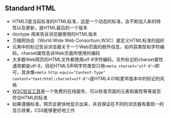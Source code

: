 ## Standard HTML
- HTML5是当前标准的HTML标准，这是一个动态的标准，会不断加入新的特性以及更新，是HTML最后的一个版本
- doctype 用来告诉浏览器使用的HTML版本
- 万维网协会（World Wide Web Consortium,W3C）是定义HTML标准的组织
- <head>元素中的<meta>标记告诉浏览器关于一个Web页面的额外信息，如内容类型和字符编码，charset属性告诉Web页面所使用的编码
- 大多数Web网页的HTML文件都使用utf-8字符编码，另外<meta>标记的charset属性通常都是utf-8，目前HTML5声明字符类型只用`<meta charset="utf-8">`即可，其余像`<meta http-equiv="Content-Type" content="text/html;charset=utf-8">`是HTML4.01和更早版本中的<meta>标记的风格
- [W3C验证工具](https://validator.w3.org/)是一个免费的在线服务，可以检查页面的元素和属性等等是否符合HTML的标准
- 如果遵循标准，网页会更快地显示出来，并且保证在不同的浏览器有着统一的显示效果，CSS能够更好地工作